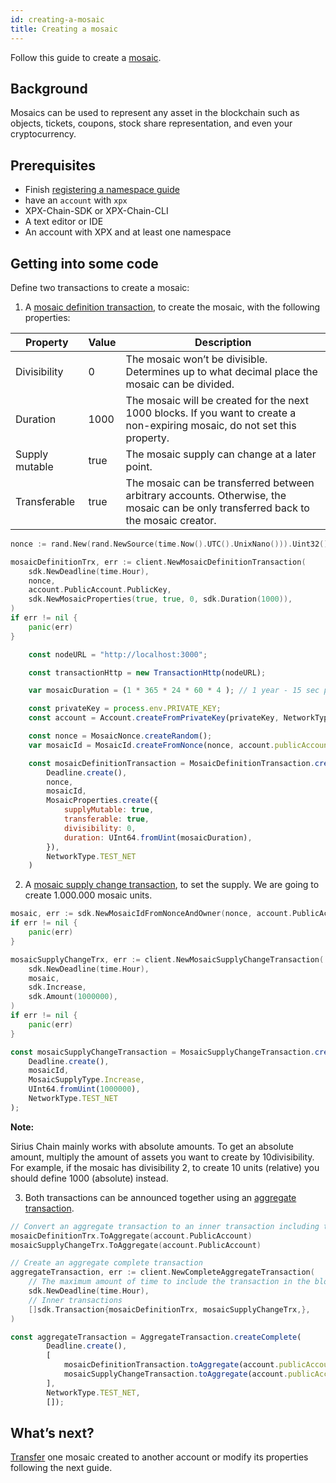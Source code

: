 ```yaml
---
id: creating-a-mosaic
title: Creating a mosaic
---
```


Follow this guide to create a [mosaic](../../built-in-features/mosaic.md).

## Background

Mosaics can be used to represent any asset in the blockchain such as objects, tickets, coupons, stock share representation, and even your cryptocurrency.

## Prerequisites

- Finish [registering a namespace guide](../namespace/registering-a-namespace.md)
- have an `account` with `xpx`
- XPX-Chain-SDK or XPX-Chain-CLI
- A text editor or IDE
- An account with XPX and at least one namespace

## Getting into some code

Define two transactions to create a mosaic:

1. A [mosaic definition transaction](../../built-in-features/mosaic.md#mosaicdefinitiontransaction), to create the mosaic, with the following properties:

**Property**   |**Value**|**Description**
---------------|---------|---------------
Divisibility   |0        | The mosaic won’t be divisible. Determines up to what decimal place the mosaic can be divided.
Duration       |1000     | The mosaic will be created for the next 1000 blocks. If you want to create a non-expiring mosaic, do not set this property.
Supply mutable |true     | The mosaic supply can change at a later point.
Transferable   |true     | The mosaic can be transferred between arbitrary accounts. Otherwise, the mosaic can be only transferred back to the mosaic creator.

<!--DOCUSAURUS_CODE_TABS-->
<!--Golang-->
```go
nonce := rand.New(rand.NewSource(time.Now().UTC().UnixNano())).Uint32()

mosaicDefinitionTrx, err := client.NewMosaicDefinitionTransaction(
    sdk.NewDeadline(time.Hour),
    nonce,
    account.PublicAccount.PublicKey,
    sdk.NewMosaicProperties(true, true, 0, sdk.Duration(1000)),
)
if err != nil {
    panic(err)
}
```

<!--JavaScript-->
```js
    const nodeURL = "http://localhost:3000";

    const transactionHttp = new TransactionHttp(nodeURL);

    var mosaicDuration = (1 * 365 * 24 * 60 * 4 ); // 1 year - 15 sec per block 

    const privateKey = process.env.PRIVATE_KEY;
    const account = Account.createFromPrivateKey(privateKey, NetworkType.TEST_NET);

    const nonce = MosaicNonce.createRandom();
    var mosaicId = MosaicId.createFromNonce(nonce, account.publicAccount);

    const mosaicDefinitionTransaction = MosaicDefinitionTransaction.create(
        Deadline.create(),
        nonce,
        mosaicId,
        MosaicProperties.create({
            supplyMutable: true,
            transferable: true,
            divisibility: 0,
            duration: UInt64.fromUint(mosaicDuration),
        }),
        NetworkType.TEST_NET
    )
```

<!--END_DOCUSAURUS_CODE_TABS-->

2. A [mosaic supply change transaction](../../built-in-features/mosaic.md#mosaicsupplychangetransaction), to set the supply. We are going to create 1.000.000 mosaic units.

<!--DOCUSAURUS_CODE_TABS-->
<!--Golang-->
```go
mosaic, err := sdk.NewMosaicIdFromNonceAndOwner(nonce, account.PublicAccount.PublicKey)
if err != nil {
    panic(err)
}

mosaicSupplyChangeTrx, err := client.NewMosaicSupplyChangeTransaction(
    sdk.NewDeadline(time.Hour),
    mosaic,
    sdk.Increase,
    sdk.Amount(1000000),
)
if err != nil {
    panic(err)
}
```

<!--JavaScript-->
```js
const mosaicSupplyChangeTransaction = MosaicSupplyChangeTransaction.create(
    Deadline.create(),
    mosaicId,
    MosaicSupplyType.Increase,
    UInt64.fromUint(1000000),
    NetworkType.TEST_NET
);
```

<!--END_DOCUSAURUS_CODE_TABS-->
<div class=info>

**Note:**

Sirius Chain mainly works with absolute amounts. To get an absolute amount, multiply the amount of assets you want to create by 10divisibility. For example, if the mosaic has divisibility 2, to create 10 units (relative) you should define 1000 (absolute) instead.

</div>


3. Both transactions can be announced together using an [aggregate transaction](../../built-in-features/aggregate-transaction.md#examples).

<!--DOCUSAURUS_CODE_TABS-->
<!--Golang-->
```go
// Convert an aggregate transaction to an inner transaction including transaction signer.
mosaicDefinitionTrx.ToAggregate(account.PublicAccount)
mosaicSupplyChangeTrx.ToAggregate(account.PublicAccount)

// Create an aggregate complete transaction
aggregateTransaction, err := client.NewCompleteAggregateTransaction(
    // The maximum amount of time to include the transaction in the blockchain.
    sdk.NewDeadline(time.Hour),
    // Inner transactions
    []sdk.Transaction{mosaicDefinitionTrx, mosaicSupplyChangeTrx,},
)
```

<!--JavaScript-->
```js
const aggregateTransaction = AggregateTransaction.createComplete(
        Deadline.create(),
        [
            mosaicDefinitionTransaction.toAggregate(account.publicAccount),
            mosaicSupplyChangeTransaction.toAggregate(account.publicAccount)
        ],
        NetworkType.TEST_NET,
        []);

```
<!--END_DOCUSAURUS_CODE_TABS-->

## What’s next?

[Transfer](../transaction/sending-a-transfer-transaction.md) one mosaic created to another account or modify its properties following the next guide.


